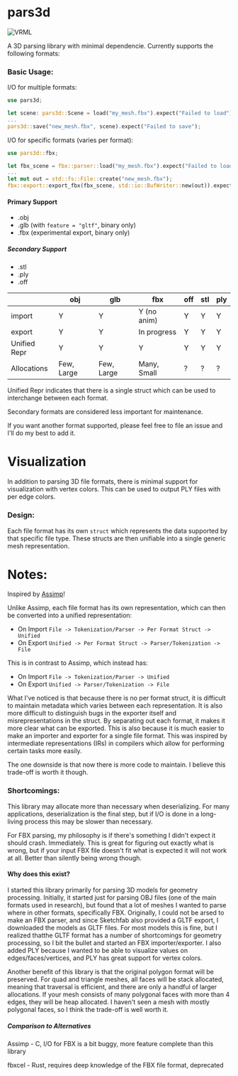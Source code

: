 # pars3d

![VRML](https://web.archive.org/web/20000929035521/http://www.geocities.com:80/SiliconValley/4944/VRML.gif)

A 3D parsing library with minimal dependencie.
Currently supports the following formats:

### Basic Usage:

I/O for multiple formats:
```rust
use pars3d;

let scene: pars3d::Scene = load("my_mesh.fbx").expect("Failed to load");
...
pars3d::save("new_mesh.fbx", scene).expect("Failed to save");
```

I/O for specific formats (varies per format):
```rust
use pars3d::fbx;

let fbx_scene = fbx::parser::load("my_mesh.fbx").expect("Failed to load");
...
let mut out = std::fs::File::create("new_mesh.fbx");
fbx::export::export_fbx(fbx_scene, std::io::BufWriter::new(out)).expect("Failed to save");
```


#### Primary Support
- .obj
- .glb (with `feature = "gltf"`, binary only)
- .fbx (experimental export, binary only)


##### Secondary Support
- .stl
- .ply
- .off


| |obj|glb|fbx|off|stl|ply|
|-|  -|  -|  -|  -|  -|  -|
|import|Y|Y|Y (no anim)|Y|Y|Y|
|export|Y|Y|In progress|Y|Y|Y|
|Unified Repr|Y|Y|Y|Y|Y|Y|
|Allocations|Few, Large|Few, Large|Many, Small|?|?|?|

Unified Repr indicates that there is a single struct which can be used to interchange between
each format.

Secondary formats are considered less important for maintenance.

If you want another format supported, please feel free to file an issue and I'll do my best to
add it.

# Visualization

In addition to parsing 3D file formats, there is minimal support for visualization with vertex
colors. This can be used to output PLY files with per edge colors.

### Design:

Each file format has its own `struct` which represents the data supported by that specific file
type. These structs are then unifiable into a single generic mesh representation.


# Notes:

Inspired by [Assimp](https://github.com/assimp/)!

Unlike Assimp, each file format has its own representation, which can then be converted into a
unified representation:

- On Import `File -> Tokenization/Parser -> Per Format Struct -> Unified`
- On Export `Unified -> Per Format Struct -> Parser/Tokenization -> File`

This is in contrast to Assimp, which instead has:

- On Import `File -> Tokenization/Parser -> Unified`
- On Export `Unified -> Parser/Tokenization -> File`

What I've noticed is that because there is no per format struct, it is difficult to maintain
metadata which varies between each representation. It is also more difficult to distinguish bugs
in the exporter itself and misrepresentations in the struct. By separating out each format, it
makes it more clear what can be exported. This is also because it is much easier to make an
importer and exporter for a single file format. This was inspired by intermediate
representations (IRs) in compilers which allow for performing certain tasks more easily.

The one downside is that now there is more code to maintain. I believe this trade-off is worth it
though.

### Shortcomings:

This library may allocate more than necessary when deserializing. For many applications,
deserialization is the final step, but if I/O is done in a long-living process this may be
slower than necessary.

For FBX parsing, my philosophy is if there's something I didn't expect it should crash.
Immediately. This is great for figuring out exactly what is wrong, but if your input FBX file
doesn't fit what is expected it will not work at all. Better than silently being wrong though.

#### Why does this exist?

I started this library primarily for parsing 3D models for geometry processing. Initially, it
started just for parsing OBJ files (one of the main formats used in research), but found that
a lot of meshes I wanted to parse where in other formats, specifically FBX. Originally, I could
not be arsed to make an FBX parser, and since Sketchfab also provided a GLTF export, I
downloaded the models as GLTF files. For most models this is fine, but I realized thatthe GLTF
format has a number of shortcomings for geometry processing, so I bit the bullet and started an
FBX importer/exporter. I also added PLY because I wanted to be able to visualize values on
edges/faces/vertices, and PLY has great support for vertex colors.

Another benefit of this library is that the original polygon format will be preserved. For quad
and triangle meshes, all faces will be stack allocated, meaning that traversal is efficient, and
there are only a handful of larger allocations. If your mesh consists of many polygonal faces
with more than 4 edges, they will be heap allocated. I haven't seen a mesh with mostly polygonal
faces, so I think the trade-off is well worth it.

##### Comparison to Alternatives

Assimp - C, I/O for FBX is a bit buggy, more feature complete than this library

fbxcel - Rust, requires deep knowledge of the FBX file format, deprecated
